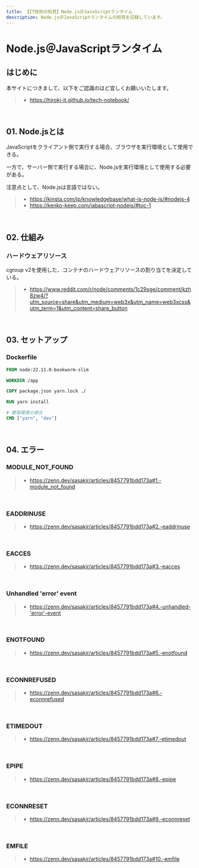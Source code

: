 ```yaml
---
title: 【IT技術の知見】Node.js＠JavaScriptランタイム
description: Node.js＠JavaScriptランタイムの知見を記録しています。
---
```


# Node.js＠JavaScriptランタイム

## はじめに

本サイトにつきまして、以下をご認識のほど宜しくお願いいたします。

> - https://hiroki-it.github.io/tech-notebook/

<br>

## 01. Node.jsとは

JavaScriptをクライアント側で実行する場合、ブラウザを実行環境として使用できる。

一方で、サーバー側で実行する場合に、Node.jsを実行環境として使用する必要がある。

注意点として、Node.jsは言語ではない。

> - https://kinsta.com/jp/knowledgebase/what-is-node-js/#nodejs-4
> - https://kenko-keep.com/jabascript-nodejs/#toc-1

<br>

## 02. 仕組み

### ハードウェアリソース

cgroup v2を使用した、コンテナのハードウェアリソースの割り当てを決定している。

> - https://www.reddit.com/r/node/comments/1c29sge/comment/kzh8zw4/?utm_source=share&utm_medium=web3x&utm_name=web3xcss&utm_term=1&utm_content=share_button

<br>

## 03. セットアップ

### Dockerfile

```dockerfile
FROM node:22.11.0-bookworm-slim

WORKDIR /app

COPY package.json yarn.lock ./

RUN yarn install

# 開発環境の場合
CMD ["yarn", "dev"]
```

<br>

## 04. エラー

### MODULE_NOT_FOUND

> - https://zenn.dev/sasakir/articles/8457791bdd173a#1.-module_not_found

<br>

### EADDRINUSE

> - https://zenn.dev/sasakir/articles/8457791bdd173a#2.-eaddrinuse

<br>

### EACCES

> - https://zenn.dev/sasakir/articles/8457791bdd173a#3.-eacces

<br>

### Unhandled 'error' event

> - https://zenn.dev/sasakir/articles/8457791bdd173a#4.-unhandled-'error'-event

<br>

### ENOTFOUND

> - https://zenn.dev/sasakir/articles/8457791bdd173a#5.-enotfound

<br>

### ECONNREFUSED

> - https://zenn.dev/sasakir/articles/8457791bdd173a#6.-econnrefused

<br>

### ETIMEDOUT

> - https://zenn.dev/sasakir/articles/8457791bdd173a#7.-etimedout

<br>

### EPIPE

> - https://zenn.dev/sasakir/articles/8457791bdd173a#8.-epipe

<br>

### ECONNRESET

> - https://zenn.dev/sasakir/articles/8457791bdd173a#9.-econnreset

<br>

### EMFILE

> - https://zenn.dev/sasakir/articles/8457791bdd173a#10.-emfile

<br>
